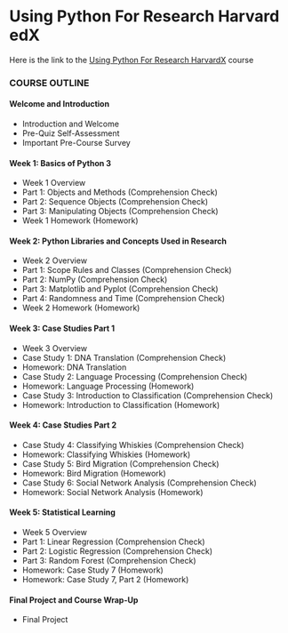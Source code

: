 # Using Python For Research Harvard edX

Here is the link to the [Using Python For Research HarvardX](https://courses.edx.org/courses/course-v1:HarvardX+PH526x+2T2018/course/ "Using Python For Research HarvardX Course") course


### COURSE OUTLINE
#### Welcome and Introduction
 * Introduction and Welcome
 * Pre-Quiz Self-Assessment
 * Important Pre-Course Survey
#### Week 1: Basics of Python 3
 * Week 1 Overview
 * Part 1: Objects and Methods (Comprehension Check)
 * Part 2: Sequence Objects (Comprehension Check)
 * Part 3: Manipulating Objects (Comprehension Check)
 * Week 1 Homework (Homework)
#### Week 2: Python Libraries and Concepts Used in Research
 * Week 2 Overview
 * Part 1: Scope Rules and Classes (Comprehension Check)
 * Part 2: NumPy (Comprehension Check)
 * Part 3: Matplotlib and Pyplot (Comprehension Check)
 * Part 4: Randomness and Time (Comprehension Check)
 * Week 2 Homework (Homework)
#### Week 3: Case Studies Part 1
 * Week 3 Overview
 * Case Study 1: DNA Translation (Comprehension Check)
 * Homework: DNA Translation
 * Case Study 2: Language Processing (Comprehension Check)
 * Homework: Language Processing (Homework)
 * Case Study 3: Introduction to Classification (Comprehension Check)
 * Homework: Introduction to Classification (Homework)
#### Week 4: Case Studies Part 2
 * Case Study 4: Classifying Whiskies (Comprehension Check)
 * Homework: Classifying Whiskies (Homework)
 * Case Study 5: Bird Migration (Comprehension Check)
 * Homework: Bird Migration (Homework)
 * Case Study 6: Social Network Analysis (Comprehension Check)
 * Homework: Social Network Analysis (Homework)
#### Week 5: Statistical Learning
 * Week 5 Overview
 * Part 1: Linear Regression (Comprehension Check)
 * Part 2: Logistic Regression (Comprehension Check)
 * Part 3: Random Forest (Comprehension Check)
 * Homework: Case Study 7 (Homework)
 * Homework: Case Study 7, Part 2 (Homework)
 #### Final Project and Course Wrap-Up
 * Final Project
